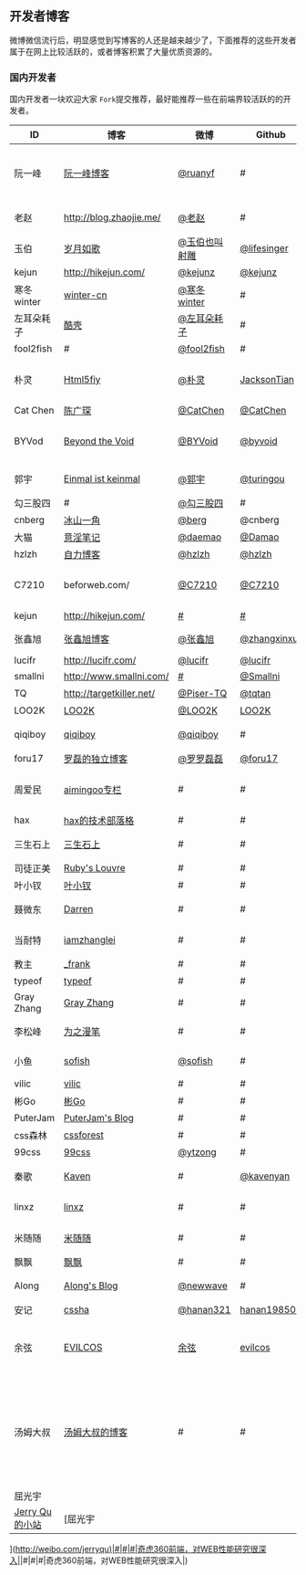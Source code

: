 
## 开发者博客
微博微信流行后，明显感觉到写博客的人还是越来越少了，下面推荐的这些开发者属于在网上比较活跃的，或者博客积累了大量优质资源的。

### 国内开发者
国内开发者一块欢迎大家 `Fork`提交推荐，最好能推荐一些在前端界较活跃的的开发者。

ID                                 | 博客                                                 | 微博                                         | Github                                        | Twitter                                          | 公司                               | 关键字
---------------------------------- | -------------------------------------------------- | ------------------------------------------ | --------------------------------------------- | ------------------------------------------------ | -------------------------------- | -----------------------------------------------------------
阮一峰                                | [阮一峰博客](http://www.ruanyifeng.com/blog/)           | [@ruanyf](http://weibo.com/ruanyf)         | #                                             | [@ruanyf](https://twitter.com/ruanyf)            | 上海金融学院国际金融学院                     | 教师，博客写作人，翻译人，《黑客与画家》的译者
老赵                                 | http://blog.zhaojie.me/                            | [@老赵](http://weibo.com/jeffz)              | #                                             | [#]()                                            | 摩根大通（香港）                         | 资深码农
玉伯                                 | [岁月如歌](http://lifesinger.wordpress.com/)           | [@玉伯也叫射雕](http://weibo.com/lifesinger)     | [@lifesinger](https://github.com/lifesinger)  | [@lifesinger](https://twitter.com/lifesinger)    | 支付宝                              | 大牛
kejun                              | http://hikejun.com/                                | [@kejunz](http://weibo.com/kejunz)         | [@kejunz](https://github.com/kejun)           | #                                                | 豆瓣                               | 前端大神
寒冬winter                           | [winter-cn](http://winter-cn.cnblogs.com/)         | [@寒冬winter](http://weibo.com/wintercn)     | #                                             | #                                                | #                                | #
左耳朵耗子                              | [酷壳](http://coolshell.cn/)                         | [@左耳朵耗子](http://weibo.com/haoel)           | #                                             | [@haoel](https://twitter.com/haoel)              | 淘宝                               | #
fool2fish                          | #                                                  | [@fool2fish](http://weibo.com/fool2fish)   | #                                             | #                                                | 支付宝                              | #
朴灵                                 | [Html5fiy](http://html5ify.com/)                   | [@朴灵](http://weibo.com/shyvo)              | [JacksonTian](https://github.com/JacksonTian) | #                                                | 阿里巴巴                             | 《深入浅出Node.js》作者,大牛
Cat Chen                           | [陈广琛](http://catchen.biz/home.zh-CN.html)          | [@CatChen](http://weibo.com/u/1640352230)  | [@CatChen](https://github.com/CatChen)        | [@CatChen](https://twitter.com/CatChen)          | Facebook                         | 大牛
BYVod                              | [Beyond the Void](https://www.byvoid.com/)         | [@BYVoid](http://weibo.com/byvoid)         | [@byvoid](https://github.com/BYVoid)          | [@BYVoid](https://twitter.com/byvoid)            | Facebook 英国                      | 《Node.js 开发指南》作者,大牛
郭宇                                 | [Einmal ist keinmal](http://blog.guoyu.me/)        | [@郭宇](http://weibo.com/137601206)          | [@turingou](https://github.com/turingou)      | [@turingou](https://twitter.com/turingou)        | 糗事百科,原支付宝                        | Node.js
勾三股四                               | #                                                  | [@勾三股四](http://weibo.com/mx006)            | #                                             | #                                                | 淘宝                               | #
cnberg                             | [冰山一角](http://cnberg.com)                          | [@berg](http://weibo.com/berg)             | @cnberg                                       | [@cnberg]()                                      | 百度                               | 骑行
大猫                                 | [意淫笔记](http://bigc.at)                             | [@daemao](http://weibo.com/daemao)         | [@Damao](https://github.com/Damao)            | [@13igcat](https://twitter.com/13igcat)          | 腾讯                               | [知乎](http://www.zhihu.com/people/13igcat)
hzlzh                              | [自力博客](https://zlz.im)                             | [@hzlzh](http://weibo.com/hzlzh)           | [@hzlzh](http://github.com/hzlzh)             | [@hzlzh](http://twitter.com/hzlzh)               | 腾讯                               | 前端开发
C7210                              | beforweb.com/                                      | [@C7210](http://weibo.com/c7210)           | [@C7210](http://twittercom/hzlzh)             | [@C7210](http://github.com/hzlzh)                | #                                | UX、交互设计师、视觉与前端
kejun                              | http://hikejun.com/                                | [#](http://weibo.com/kejun)                | [#](http://twittercom/kejun)                  | [#](http://github.com/hzlzh)                     | 腾讯                               | 前端开发
张鑫旭                                | [张鑫旭博客](http://www.zhangxinxu.com/wordpress/)      | [@张鑫旭](http://weibo.com/zhangxinxu)        | [@zhangxinxu](https://github.com/zhangxinxu)  | [@zhangxinxu](https://twitter.com/zhangxinxu)    | 腾讯 上海 ISUX                       | 前端开发
lucifr                             | http://lucifr.com/                                 | [@lucifr](http://weibo.com/lucifr)         | [@lucifr](http://twittercom/lucifr)           | [@lucifr](http://github.com/lucifr)              | #                                | Mac,ios
smallni                            | http://www.smallni.com/                            | [#](http://weibo.com/hzlzh)                | [@Smallni](https://twitter.com/smallniding/)  | [#](http://github.com/hzlzh)                     | 腾讯                               | 前端开发
TQ                                 | http://targetkiller.net/                           | [@Piser-TQ](http://weibo.com/targetkiller) | [@tqtan](https://twitter.com/tqtan/)          | [@targetkiller](https://github.com/targetkiller) | 腾讯 ISUX                          | 网页重构
LOO2K                              | [LOO2K](http://loo2k.com/blog/)                    | [@LOO2K](http://weibo.com/loo2k)           | [LOO2K](https://github.com/loo2k)             | [LOO2K](https://twitter.com/loo2k/)              | 墨筹网                              | 少年才俊
qiqiboy                            | [qiqiboy](http://www.qiqiboy.com/)                 | [@qiqiboy](http://weibo.com/qiqiboy)       | #                                             | #                                                | 金山网络 UX                          | 吐槽清理大师开发者
foru17                             | [罗磊的独立博客](http://luolei.org)                       | [@罗罗磊磊](http://weibo.com/foru17)           | [@foru17](https://github.com/foru17)          | [@foru17](https://twitter.com/foru17)            |                                  | 打酱油的
周爱民                                | [aimingoo专栏](http://blog.csdn.net/aimingoo/)       | #                                          | #                                             | #                                                | 支付宝                              | JavaScript语言精髓与编程实践作者
hax                                | [hax的技术部落格](http://hax.iteye.com/)                 | #                                          | #                                             | #                                                | #                                | 前端大牛
三生石上                               | [三生石上](http://www.cnblogs.com/sanshi)              | #                                          | #                                             | #                                                | #                                | js秘密花园译者
司徒正美                               | [Ruby's Louvre](http://www.cnblogs.com/rubylouvre) | #                                          | #                                             | #                                                | #                                | 前端开发
叶小钗                                | [叶小钗](http://www.cnblogs.com/yexiaochai)           | #                                          | #                                             | #                                                | #                                | 前端开发
聂微东                                | [Darren](http://www.cnblogs.com/Darren_code/)      | #                                          | #                                             | #                                                | 百度移动云                            | 前端开发
当耐特                                | [iamzhanglei](http://www.cnblogs.com/iamzhanglei/) | #                                          | #                                             | #                                                | #                                | HTML5实验室作者
教主                                 | [_frank](http://www.cnblogs.com/_franky)           | #                                          | #                                             | #                                                | #                                | 又一牛
typeof                             | [typeof](http://typeof.net/)                       | #                                          | #                                             | #                                                | #                                | 又一牛
Gray Zhang                         | [Gray Zhang](http://www.cnblogs.com/GrayZhang)     | #                                          | #                                             | #                                                | #                                | 百度一牛
李松峰                                | [为之漫笔](http://www.cn-cuckoo.com)                   | #                                          | #                                             | #                                                | #                                | 高程2等书的译者
小鱼                                 | [sofish](http://sofish.de/)                        | [@sofish](http://weibo.com/sofish)         | #                                             | #                                                | #                                | 饿了么前端Leader
vilic                              | [vilic](http://vilic.info/)                        | #                                          | #                                             | #                                                | #                                | 年轻一牛
彬Go                                | [彬Go](http://blog.bingo929.com/)                   | #                                          | #                                             | #                                                | #                                | 人人网一牛
PuterJam                           | [PuterJam's Blog](http://www.pjhome.net)           | #                                          | #                                             | #                                                | #                                | 腾讯一牛
css森林                              | [cssforest](http://www.cssforest.org)              | #                                          | #                                             | #                                                | #                                | 前端博客
99css                              | [99css](http://www.99css.com/)                     | [@ytzong](http://weibo.com/ytzong)         | #                                             | #                                                | #                                | 腾讯一牛
秦歌                                 | [Kaven](http://dancewithnet.com/)                  | #                                          | [@kavenyan](http://twitter.com/kavenyan)      | #                                                | #                                | js语言精粹译者
linxz                              | [linxz](http://www.linxz.de/)                      | #                                          | #                                             | #                                                | #                                | css那些事儿的作者
米随随                                | [米随随](http://s5s5.me/)                             | #                                          | #                                             | #                                                | #                                | 腾讯ISUX 一牛
飘飘                                 | [飘飘](http://pufen.net/)                            | #                                          | #                                             | #                                                | #                                | 腾讯一牛
Along                              | [Along's Blog](http://jinlong.github.io/)          | [@newwave](http://weibo.com/newwave)       | #                                             | #                                                | #                                | Opera 欧朋一牛
安记                                 | [cssha](http://www.cssha.com/)                     | [@hanan321](http://weibo.com/hanan321)     | [hanan198501](https://github.com/hanan198501) | #                                                | #                                | 去哪网一牛
余弦                                 | [EVILCOS](http://evilcos.me/)                      | [余弦](http://weibo.com/evilcos)             | [evilcos](https://github.com/evilcos)         | #                                                | [知道创宇](http://www.knownsec.com/) | 安全（黑客）、架构、团队的各种观点与分享                                        | # | [冯大辉](http://dbanotes.net/) | 现在就职于丁香园 (http://dxy.cn) ，担任技术团队负责人.
汤姆大叔                               | [汤姆大叔的博客](http://www.cnblogs.com/TomXu/)           | #                                          | #                                             | #                                                | #                                | 《深入理解Bootstrap》、《JavaScript启示录》、《JavaScript设计模式》等多本前端书籍翻译作者
屈光宇                                |                                                    |                                            |                                               |                                                  |                                  |
[Jerry Qu的小站](https://imququ.com/) | [屈光宇                                               |                                            |                                               |                                                  |                                  |

 ]([http://weibo.com/jerryqu)|#|#|#|奇虎360前端，对WEB性能研究很深入|](http://weibo.com/jerryqu)|#|#|#|奇虎360前端，对WEB性能研究很深入|)
